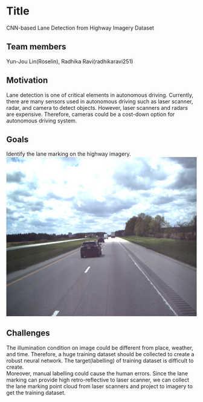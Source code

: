 # Title  
CNN-based Lane Detection from Highway Imagery Dataset  

## Team members  
Yun-Jou Lin(Roselin), Radhika Ravi(radhikaravi251)  

## Motivation
Lane detection is one of critical elements in autonomous driving. 
Currently, there are many sensors used in autonomous driving such as laser scanner, radar, and camera to detect objects.
However, laser scanners and radars are expensive. 
Therefore, cameras could be a cost-down option for autonomous driving system.

## Goals  
Identify the lane marking on the highway imagery.  
![Image1](https://github.com/Roselin/DeepLearning/blob/master/Project/flea2_77_front_2017-05-02-134716-0242.jpg)

## Challenges  
The illumination condition on image could be different from place, weather, and time.
Therefore, a huge training dataset should be collected to create a robust neural network.
The target(labelling) of training dataset is difficult to create.  
Moreover, manual labelling could cause the human errors. 
Since the lane marking can provide high retro-reflective to laser scanner, we can collect the lane marking point cloud from laser scanners and project to imagery to get the training dataset.

 
